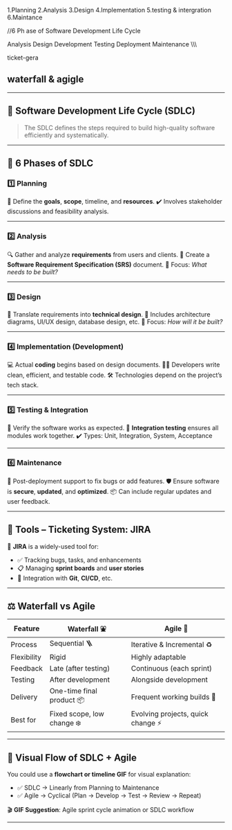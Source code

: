 1.Planning
2.Analysis
3.Design
4.Implementation
5.testing & intergration
6.Maintance


//6 Ph 
  ase of Software Development Life Cycle

Analysis
Design 
Development
 Testing
  Deployment
   Maintenance
\\\\\

ticket-gera


##  waterfall &  agigle

---

## 🧠 **Software Development Life Cycle (SDLC)**

> The SDLC defines the steps required to build high-quality software efficiently and systematically.

---

## 🔁 **6 Phases of SDLC**

### 1️⃣ **Planning**

📝 Define the **goals**, **scope**, timeline, and **resources**.
✔️ Involves stakeholder discussions and feasibility analysis.

---

### 2️⃣ **Analysis**

🔍 Gather and analyze **requirements** from users and clients.
🧾 Create a **Software Requirement Specification (SRS)** document.
💬 Focus: *What needs to be built?*

---

### 3️⃣ **Design**

🎨 Translate requirements into **technical design**.
📐 Includes architecture diagrams, UI/UX design, database design, etc.
🧱 Focus: *How will it be built?*

---

### 4️⃣ **Implementation (Development)**

💻 Actual **coding** begins based on design documents.
👨‍💻 Developers write clean, efficient, and testable code.
🛠️ Technologies depend on the project’s tech stack.

---

### 5️⃣ **Testing & Integration**

🧪 Verify the software works as expected.
🔗 **Integration testing** ensures all modules work together.
✔️ Types: Unit, Integration, System, Acceptance

---

### 6️⃣ **Maintenance**

🔧 Post-deployment support to fix bugs or add features.
🛡️ Ensure software is **secure**, **updated**, and **optimized**.
📦 Can include regular updates and user feedback.

---

## 📌 **Tools – Ticketing System: JIRA**

🎫 **JIRA** is a widely-used tool for:

* ✅ Tracking bugs, tasks, and enhancements
* 📋 Managing **sprint boards** and **user stories**
* 🔁 Integration with **Git**, **CI/CD**, etc.

---

## ⚖️ **Waterfall vs Agile**

| Feature     | Waterfall ⛲                | Agile 🔄                          |
| ----------- | -------------------------- | --------------------------------- |
| Process     | Sequential 🪜              | Iterative & Incremental ♻️        |
| Flexibility | Rigid                      | Highly adaptable                  |
| Feedback    | Late (after testing)       | Continuous (each sprint)          |
| Testing     | After development          | Alongside development             |
| Delivery    | One-time final product 📦  | Frequent working builds 🚀        |
| Best for    | Fixed scope, low change ❄️ | Evolving projects, quick change ⚡ |

---

## 🧩 Visual Flow of SDLC + Agile

You could use a **flowchart or timeline GIF** for visual explanation:

* ✅ SDLC → Linearly from Planning to Maintenance
* ✅ Agile → Cyclical (Plan → Develop → Test → Review → Repeat)

🎬 **GIF Suggestion**: Agile sprint cycle animation or SDLC workflow

---


